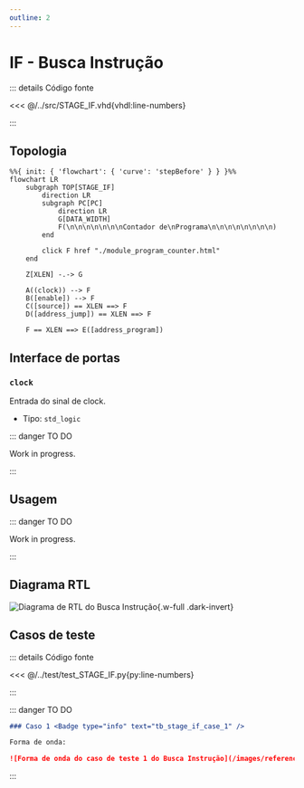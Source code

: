 ```yaml
---
outline: 2
---
```


# IF - Busca Instrução

::: details Código fonte <a href="https://github.com/pfeinsper/24a-CTI-RISCV/blob/main/src/STAGE_IF.vhd" target="blank" style="float:right"><Badge type="tip" text="STAGE_IF.vhd &boxbox;" /></a>

<<< @/../src/STAGE_IF.vhd{vhdl:line-numbers}

:::

## Topologia

```mermaid
%%{ init: { 'flowchart': { 'curve': 'stepBefore' } } }%%
flowchart LR
    subgraph TOP[STAGE_IF]
        direction LR
        subgraph PC[PC]
            direction LR
            G[DATA_WIDTH]
            F(\n\n\n\n\n\n\nContador de\nPrograma\n\n\n\n\n\n\n\n)
        end

        click F href "./module_program_counter.html"
    end
    
    Z[XLEN] -.-> G

    A((clock)) --> F
    B([enable]) --> F
    C([source]) == XLEN ==> F
    D([address_jump]) == XLEN ==> F

    F == XLEN ==> E([address_program])
```

## Interface de portas

### `clock` <Badge type="warning" text="INPUT" />

Entrada do sinal de clock.

- Tipo: `std_logic`

::: danger TO DO

Work in progress.

:::

## Usagem

::: danger TO DO

Work in progress.

:::

## Diagrama RTL

![Diagrama de RTL do Busca Instrução](/images/reference/components/stage_if_netlist.svg){.w-full .dark-invert}

## Casos de teste

::: details Código fonte <a href="https://github.com/pfeinsper/24a-CTI-RISCV/blob/main/test/test_STAGE_IF.py" target="blank" style="float:right"><Badge type="tip" text="test_STAGE_IF.py &boxbox;" /></a>

<<< @/../test/test_STAGE_IF.py{py:line-numbers}

:::

::: danger TO DO

```md
### Caso 1 <Badge type="info" text="tb_stage_if_case_1" />

Forma de onda:

![Forma de onda do caso de teste 1 do Busca Instrução](/images/reference/components/tb_stage_if_case_1.svg){.w-full .dark-invert}
```

:::
